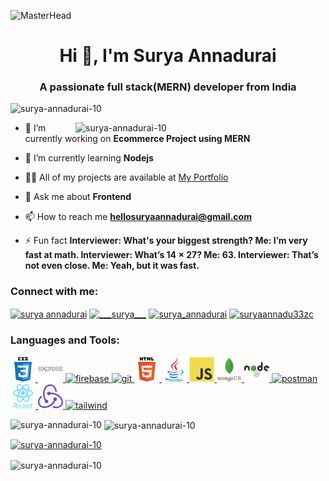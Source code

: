 ![MasterHead](https://media.licdn.com/dms/image/v2/D4D16AQEzqDAWQAOeMQ/profile-displaybackgroundimage-shrink_350_1400/B4DZZsQTCCGcAk-/0/1745572939737?e=1750896000&v=beta&t=28VOfoUCEvNIGPTDkz6SRM8Xfsm6LpwARdaq_6ZY90A)
<h1 align="center">Hi 👋, I'm Surya Annadurai</h1>
<h3 align="center">A passionate full stack(MERN) developer from India</h3>

<p align="left"> <img src="https://komarev.com/ghpvc/?username=surya-annadurai-10&label=Profile%20views&color=0e75b6&style=flat" alt="surya-annadurai-10" /> </p>


<img align="right" border-radius=20 width=400 src="https://i.pinimg.com/originals/91/90/8a/91908ad2f9aef293ed840739a291e9db.gif" alt="surya-annadurai-10" />

- 🔭 I’m currently working on **Ecommerce Project using MERN**

- 🌱 I’m currently learning **Nodejs**

- 👨‍💻 All of my projects are available at [My Portfolio](https://surya-annadurai.vercel.app/)

- 💬 Ask me about **Frontend**

- 📫 How to reach me **hellosuryaannadurai@gmail.com**

- ⚡ Fun fact **Interviewer: What's your biggest strength? Me: I’m very fast at math. Interviewer: What’s 14 × 27? Me: 63. Interviewer: That’s not even close. Me: Yeah, but it was fast.**
<h3 align="left">Connect with me:</h3>
<p align="left">
<a href="https://www.linkedin.com/in/surya-annadurai-519335290/" target="blank"><img align="center" src="https://raw.githubusercontent.com/rahuldkjain/github-profile-readme-generator/master/src/images/icons/Social/linked-in-alt.svg" alt="surya annadurai" height="30" width="40" /></a>
<a href="https://instagram.com/___surya___" target="blank"><img align="center" src="https://raw.githubusercontent.com/rahuldkjain/github-profile-readme-generator/master/src/images/icons/Social/instagram.svg" alt="___surya___" height="30" width="40" /></a>
<a href="https://www.leetcode.com/surya_annadurai" target="blank"><img align="center" src="https://raw.githubusercontent.com/rahuldkjain/github-profile-readme-generator/master/src/images/icons/Social/leet-code.svg" alt="surya_annadurai" height="30" width="40" /></a>
<a href="https://auth.geeksforgeeks.org/user/suryaannadu33zc" target="blank"><img align="center" src="https://raw.githubusercontent.com/rahuldkjain/github-profile-readme-generator/master/src/images/icons/Social/geeks-for-geeks.svg" alt="suryaannadu33zc" height="30" width="40" /></a>
</p>

<h3 align="left">Languages and Tools:</h3>
<p align="left"> <a href="https://www.w3schools.com/css/" target="_blank" rel="noreferrer"> <img src="https://raw.githubusercontent.com/devicons/devicon/master/icons/css3/css3-original-wordmark.svg" alt="css3" width="40" height="40"/> </a> <a href="https://expressjs.com" target="_blank" rel="noreferrer"> <img src="https://raw.githubusercontent.com/devicons/devicon/master/icons/express/express-original-wordmark.svg" alt="express" width="40" height="40"/> </a> <a href="https://firebase.google.com/" target="_blank" rel="noreferrer"> <img src="https://www.vectorlogo.zone/logos/firebase/firebase-icon.svg" alt="firebase" width="40" height="40"/> </a> <a href="https://git-scm.com/" target="_blank" rel="noreferrer"> <img src="https://www.vectorlogo.zone/logos/git-scm/git-scm-icon.svg" alt="git" width="40" height="40"/> </a> <a href="https://www.w3.org/html/" target="_blank" rel="noreferrer"> <img src="https://raw.githubusercontent.com/devicons/devicon/master/icons/html5/html5-original-wordmark.svg" alt="html5" width="40" height="40"/> </a> <a href="https://www.java.com" target="_blank" rel="noreferrer"> <img src="https://raw.githubusercontent.com/devicons/devicon/master/icons/java/java-original.svg" alt="java" width="40" height="40"/> </a> <a href="https://developer.mozilla.org/en-US/docs/Web/JavaScript" target="_blank" rel="noreferrer"> <img src="https://raw.githubusercontent.com/devicons/devicon/master/icons/javascript/javascript-original.svg" alt="javascript" width="40" height="40"/> </a> <a href="https://www.mongodb.com/" target="_blank" rel="noreferrer"> <img src="https://raw.githubusercontent.com/devicons/devicon/master/icons/mongodb/mongodb-original-wordmark.svg" alt="mongodb" width="40" height="40"/> </a> <a href="https://nodejs.org" target="_blank" rel="noreferrer"> <img src="https://raw.githubusercontent.com/devicons/devicon/master/icons/nodejs/nodejs-original-wordmark.svg" alt="nodejs" width="40" height="40"/> </a> <a href="https://postman.com" target="_blank" rel="noreferrer"> <img src="https://www.vectorlogo.zone/logos/getpostman/getpostman-icon.svg" alt="postman" width="40" height="40"/> </a> <a href="https://reactjs.org/" target="_blank" rel="noreferrer"> <img src="https://raw.githubusercontent.com/devicons/devicon/master/icons/react/react-original-wordmark.svg" alt="react" width="40" height="40"/> </a> <a href="https://redux.js.org" target="_blank" rel="noreferrer"> <img src="https://raw.githubusercontent.com/devicons/devicon/master/icons/redux/redux-original.svg" alt="redux" width="40" height="40"/> </a> <a href="https://tailwindcss.com/" target="_blank" rel="noreferrer"> <img src="https://www.vectorlogo.zone/logos/tailwindcss/tailwindcss-icon.svg" alt="tailwind" width="40" height="40"/> </a> </p>

<p><img align="left" src="https://github-readme-stats.vercel.app/api/top-langs?username=surya-annadurai-10&show_icons=true&locale=en&layout=compact" alt="surya-annadurai-10" /></p>

<p>&nbsp;<img align="center" src="https://github-readme-stats.vercel.app/api?username=surya-annadurai-10&show_icons=true&locale=en" alt="surya-annadurai-10" /></p>
<p align="left"> <a href="https://github.com/ryo-ma/github-profile-trophy"><img src="https://github-profile-trophy.vercel.app/?username=surya-annadurai-10" alt="surya-annadurai-10" /></a> </p>

<p><img align="center" src="https://github-readme-streak-stats.herokuapp.com/?user=surya-annadurai-10&" alt="surya-annadurai-10" /></p>

